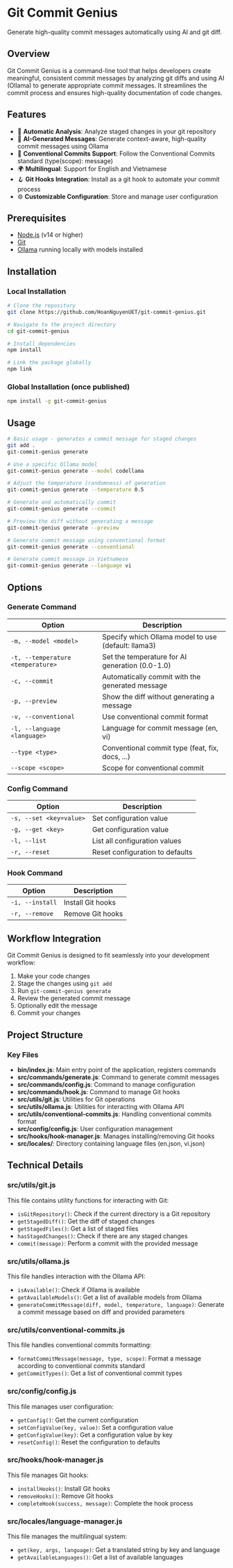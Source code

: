# Git Commit Genius

Generate high-quality commit messages automatically using AI and git diff.

## Overview

Git Commit Genius is a command-line tool that helps developers create meaningful, consistent commit messages by analyzing git diffs and using AI (Ollama) to generate appropriate commit messages. It streamlines the commit process and ensures high-quality documentation of code changes.

## Features

- 🤖 **Automatic Analysis**: Analyze staged changes in your git repository
- 🧠 **AI-Generated Messages**: Generate context-aware, high-quality commit messages using Ollama
- 📝 **Conventional Commits Support**: Follow the Conventional Commits standard (type(scope): message)
- 🌍 **Multilingual**: Support for English and Vietnamese
- 🪝 **Git Hooks Integration**: Install as a git hook to automate your commit process
- ⚙️ **Customizable Configuration**: Store and manage user configuration

## Prerequisites

- [Node.js](https://nodejs.org/) (v14 or higher)
- [Git](https://git-scm.com/)
- [Ollama](https://ollama.ai/) running locally with models installed

## Installation

### Local Installation

```bash
# Clone the repository
git clone https://github.com/HoanNguyenUET/git-commit-genius.git

# Navigate to the project directory
cd git-commit-genius

# Install dependencies
npm install

# Link the package globally
npm link
```

### Global Installation (once published)

```bash
npm install -g git-commit-genius
```

## Usage

```bash
# Basic usage - generates a commit message for staged changes
git add .
git-commit-genius generate

# Use a specific Ollama model
git-commit-genius generate --model codellama

# Adjust the temperature (randomness) of generation
git-commit-genius generate --temperature 0.5

# Generate and automatically commit
git-commit-genius generate --commit

# Preview the diff without generating a message
git-commit-genius generate --preview

# Generate commit message using conventional format
git-commit-genius generate --conventional

# Generate commit message in Vietnamese
git-commit-genius generate --language vi
```

## Options

### Generate Command

| Option | Description |
|--------|-------------|
| `-m, --model <model>` | Specify which Ollama model to use (default: llama3) |
| `-t, --temperature <temperature>` | Set the temperature for AI generation (0.0-1.0) |
| `-c, --commit` | Automatically commit with the generated message |
| `-p, --preview` | Show the diff without generating a message |
| `-v, --conventional` | Use conventional commit format |
| `-l, --language <language>` | Language for commit message (en, vi) |
| `--type <type>` | Conventional commit type (feat, fix, docs, ...) |
| `--scope <scope>` | Scope for conventional commit |

### Config Command

| Option | Description |
|--------|-------------|
| `-s, --set <key=value>` | Set configuration value |
| `-g, --get <key>` | Get configuration value |
| `-l, --list` | List all configuration values |
| `-r, --reset` | Reset configuration to defaults |

### Hook Command

| Option | Description |
|--------|-------------|
| `-i, --install` | Install Git hooks |
| `-r, --remove` | Remove Git hooks |

## Workflow Integration

Git Commit Genius is designed to fit seamlessly into your development workflow:

1. Make your code changes
2. Stage the changes using `git add`
3. Run `git-commit-genius generate`
4. Review the generated commit message
5. Optionally edit the message
6. Commit your changes

## Project Structure

### Key Files

- **bin/index.js**: Main entry point of the application, registers commands
- **src/commands/generate.js**: Command to generate commit messages
- **src/commands/config.js**: Command to manage configuration
- **src/commands/hook.js**: Command to manage Git hooks
- **src/utils/git.js**: Utilities for Git operations
- **src/utils/ollama.js**: Utilities for interacting with Ollama API
- **src/utils/conventional-commits.js**: Handling conventional commits format
- **src/config/config.js**: User configuration management
- **src/hooks/hook-manager.js**: Manages installing/removing Git hooks
- **src/locales/**: Directory containing language files (en.json, vi.json)

## Technical Details

### src/utils/git.js

This file contains utility functions for interacting with Git:
- `isGitRepository()`: Check if the current directory is a Git repository
- `getStagedDiff()`: Get the diff of staged changes
- `getStagedFiles()`: Get a list of staged files
- `hasStagedChanges()`: Check if there are any staged changes
- `commit(message)`: Perform a commit with the provided message

### src/utils/ollama.js

This file handles interaction with the Ollama API:
- `isAvailable()`: Check if Ollama is available
- `getAvailableModels()`: Get a list of available models from Ollama
- `generateCommitMessage(diff, model, temperature, language)`: Generate a commit message based on diff and provided parameters

### src/utils/conventional-commits.js

This file handles conventional commits formatting:
- `formatCommitMessage(message, type, scope)`: Format a message according to conventional commits standard
- `getCommitTypes()`: Get a list of conventional commit types

### src/config/config.js

This file manages user configuration:
- `getConfig()`: Get the current configuration
- `setConfigValue(key, value)`: Set a configuration value
- `getConfigValue(key)`: Get a configuration value by key
- `resetConfig()`: Reset the configuration to defaults

### src/hooks/hook-manager.js

This file manages Git hooks:
- `installHooks()`: Install Git hooks
- `removeHooks()`: Remove Git hooks
- `completeHook(success, message)`: Complete the hook process

### src/locales/language-manager.js

This file manages the multilingual system:
- `get(key, args, language)`: Get a translated string by key and language
- `getAvailableLanguages()`: Get a list of available languages


